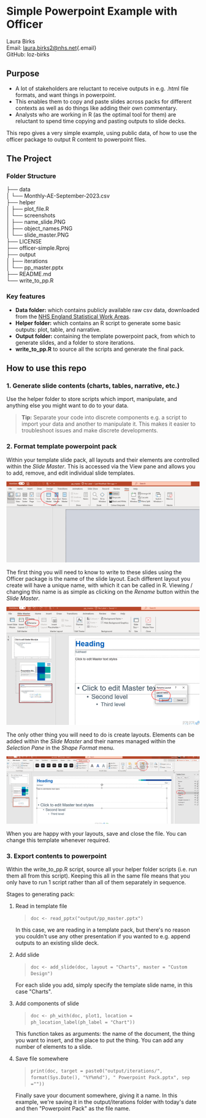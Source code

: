 # Simple Powerpoint Example with Officer

Laura Birks\
Email: [laura.birks2\@nhs.net](mailto:laura.birks2@nhs.net){.email}\
GitHub: loz-birks

## Purpose

-   A lot of stakeholders are reluctant to receive outputs in e.g. .html file formats, and want things in powerpoint.
-   This enables them to copy and paste slides across packs for different contexts as well as do things like adding their own commentary.
-   Analysts who are working in R (as the optimal tool for them) are reluctant to spend time copying and pasting outputs to slide decks.

This repo gives a very simple example, using public data, of how to use the officer package to output R content to powerpoint files.

## The Project

### Folder Structure

├── data\
│ └── Monthly-AE-September-2023.csv\
├── helper\
│ ├── plot_file.R\
│ └── screenshots\
│ ├── name_slide.PNG\
│ ├── object_names.PNG\
│ └── slide_master.PNG\
├── LICENSE\
├── officer-simple.Rproj\
├── output\
│ ├── iterations\
│ └── pp_master.pptx\
├── README.md\
└── write_to_pp.R

### Key features

-   **Data folder:** which contains publicly available raw csv data, downloaded from the [NHS England Statistical Work Areas](https://www.england.nhs.uk/statistics/statistical-work-areas/ae-waiting-times-and-activity/ae-attendances-and-emergency-admissions-2023-24/).
-   **Helper folder:** which contains an R script to generate some basic outputs: plot, table, and narrative.
-   **Output folder:** containing the template powerpoint pack, from which to generate slides, and a folder to store iterations.
-   **write_to_pp.R** to source all the scripts and generate the final pack.

## How to use this repo

### 1. Generate slide contents (charts, tables, narrative, etc.)

Use the helper folder to store scripts which import, manipulate, and anything else you might want to do to your data.

> **Tip:** Separate your code into discrete components e.g. a script to import your data and another to manipulate it. This makes it easier to troubleshoot issues and make discrete developments.

### 2. Format template powerpoint pack

Within your template slide pack, all layouts and their elements are controlled within the *Slide Master*. This is accessed via the View pane and allows you to add, remove, and edit individual slide templates.

![Alt: Screenshot of how to access slide master from 'View' panel in powerpoint](helper/screenshots/slide_master.PNG)

The first thing you will need to know to write to these slides using the Officer package is the name of the slide layout. Each different layout you create will have a unique name, with which it can be called in R. Viewing / changing this name is as simple as clicking on the *Rename* button within the *Slide Master*.

![Alt: Screenshot of how to rename layout in 'Slide Master'](helper/screenshots/name_slide.PNG)

The only other thing you will need to do is create layouts. Elements can be added within the *Slide Master* and their names managed within the *Selection Pane* in the *Shape Format* menu.

![Alt: Screenshot of how to view and change slide element names in 'Selection Pane'](helper/screenshots/object_names.PNG)

When you are happy with your layouts, save and close the file. You can change this template whenever required.

### 3. Export contents to powerpoint

Within the write_to_pp.R script, source all your helper folder scripts (i.e. run them all from this script). Keeping this all in the same file means that you only have to run 1 script rather than all of them separately in sequence.

Stages to generating pack:

1.  Read in template file

    > `doc <- read_pptx("output/pp_master.pptx")`

    In this case, we are reading in a template pack, but there's no reason you couldn't use any other presentation if you wanted to e.g. append outputs to an existing slide deck.

2.  Add slide

    > `doc <- add_slide(doc, layout = "Charts", master = "Custom Design")`

    For each slide you add, simply specify the template slide name, in this case "Charts".

3.  Add components of slide

    > `doc <- ph_with(doc, plot1, location = ph_location_label(ph_label = "Chart"))`

    This function takes as arguments: the name of the document, the thing you want to insert, and the place to put the thing. You can add any number of elements to a slide.

4.  Save file somewhere

    > `print(doc, target = paste0("output/iterations/", format(Sys.Date(), "%Y%m%d"), " Powerpoint Pack.pptx", sep =""))`

    Finally save your document somewhere, giving it a name. In this example, we're saving it in the output/iterations folder with today's date and then "Powerpoint Pack" as the file name.
